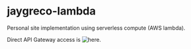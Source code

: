 # jaygreco-lambda
Personal site implementation using serverless compute (AWS lambda).

Direct API Gateway access is ![here](https://gk88cr47zb.execute-api.us-west-2.amazonaws.com/dev).